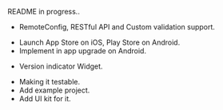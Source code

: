 README in progress..
+ RemoteConfig, RESTful API and Custom validation support.
- Launch App Store on iOS, Play Store on Android.
- Implement in app upgrade on Android.
+ Version indicator Widget.
- Making it testable.
- Add example project.
- Add UI kit for it.